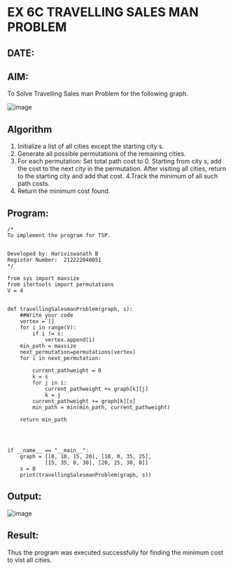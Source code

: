 # EX 6C TRAVELLING SALES MAN PROBLEM
## DATE:
## AIM:
To Solve Travelling Sales man Problem for the following graph.

![image](https://github.com/user-attachments/assets/653921a4-3d7b-4691-9b41-735e80f7af0b)



## Algorithm
1. Initialize a list of all cities except the starting city s.
2. Generate all possible permutations of the remaining cities.
3. For each permutation:
        Set total path cost to 0.
        Starting from city s, add the cost to the next city in the permutation.
        After visiting all cities, return to the starting city and add that cost.
4.Track the minimum of all such path costs. 
5. Return the minimum cost found.  

## Program:
```
/*
To implement the program for TSP.


Developed by: Hariviswanath B
Register Number:  212222040051
*/
```
```
from sys import maxsize
from itertools import permutations
V = 4
 

def travellingSalesmanProblem(graph, s):
    ##Write your code
    vertex = [] 
    for i in range(V): 
        if i != s: 
            vertex.append(i) 
    min_path = maxsize 
    next_permutation=permutations(vertex)
    for i in next_permutation:

        current_pathweight = 0
        k = s 
        for j in i: 
            current_pathweight += graph[k][j] 
            k = j 
        current_pathweight += graph[k][s] 
        min_path = min(min_path, current_pathweight) 
         
    return min_path
   
 
 

if __name__ == "__main__":
    graph = [[0, 10, 15, 20], [10, 0, 35, 25],
            [15, 35, 0, 30], [20, 25, 30, 0]]
    s = 0
    print(travellingSalesmanProblem(graph, s))
```
## Output:

![image](https://github.com/user-attachments/assets/c525a13f-ed89-4e68-afbb-722cc7b70766)


## Result:
Thus the program was executed successfully for finding the minimum cost to vist all cities.
